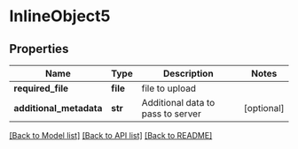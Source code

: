 # InlineObject5

## Properties
Name | Type | Description | Notes
------------ | ------------- | ------------- | -------------
**required_file** | **file** | file to upload | 
**additional_metadata** | **str** | Additional data to pass to server | [optional] 

[[Back to Model list]](../README.md#documentation-for-models) [[Back to API list]](../README.md#documentation-for-api-endpoints) [[Back to README]](../README.md)


